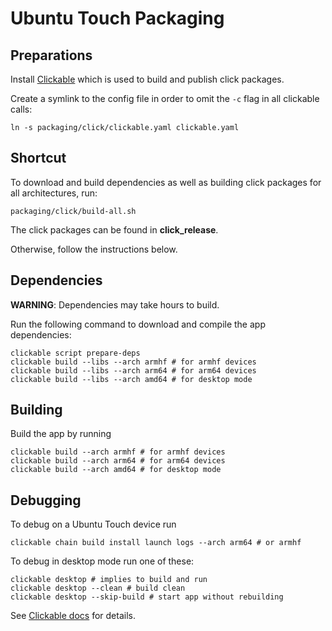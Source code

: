 # Ubuntu Touch Packaging

## Preparations

Install [Clickable](https://clickable-ut.dev/en/latest/install.html)
which is used to build and publish click packages.

Create a symlink to the config file in order to omit the `-c` flag in all
clickable calls:

    ln -s packaging/click/clickable.yaml clickable.yaml

## Shortcut

To download and build dependencies as well as building click packages for all
architectures, run:

    packaging/click/build-all.sh

The click packages can be found in **click_release**.

Otherwise, follow the instructions below.

## Dependencies

**WARNING**: Dependencies may take hours to build.

Run the following command to download and compile the app dependencies:

    clickable script prepare-deps
    clickable build --libs --arch armhf # for armhf devices
    clickable build --libs --arch arm64 # for arm64 devices
    clickable build --libs --arch amd64 # for desktop mode

## Building

Build the app by running

    clickable build --arch armhf # for armhf devices
    clickable build --arch arm64 # for arm64 devices
    clickable build --arch amd64 # for desktop mode

## Debugging

To debug on a Ubuntu Touch device run

    clickable chain build install launch logs --arch arm64 # or armhf

To debug in desktop mode run one of these:

    clickable desktop # implies to build and run
    clickable desktop --clean # build clean
    clickable desktop --skip-build # start app without rebuilding

See [Clickable docs](https://clickable-ut.dev/en/latest/) for details.
